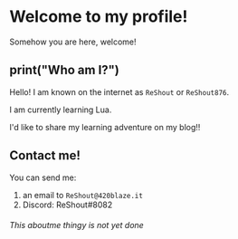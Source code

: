 # Welcome to my profile! 
Somehow you are here, welcome!
## print("Who am I?")
Hello! I am known on the internet as `ReShout` or `ReShout876`. 

I am currently learning Lua.

I'd like to share my learning adventure on my blog!!
## Contact me!
You can send me:
1. an email to `ReShout@420blaze.it`
2. Discord: ReShout#8082

###### This aboutme thingy is not yet done

<!--
**ReShout876/ReShout876** is a ✨ _special_ ✨ repository because its `README.md` (this file) appears on your GitHub profile.

Here are some ideas to get you started:

- 🔭 I’m currently working on ...
- 🌱 I’m currently learning ...
- 👯 I’m looking to collaborate on ...
- 🤔 I’m looking for help with ...
- 💬 Ask me about ...
- 📫 How to reach me: ...
- 😄 Pronouns: ...
- ⚡ Fun fact: ...
-->
